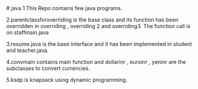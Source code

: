 <head>
<meta name="google-site-verification" content="b0ZlO-MV6LyKr3c2l6-5KFXUv4J-Fe0QWy5RgcLmRdo" />
</head>
<body>
# java
1.This Repo contains few java programs.

2.parentclassforoverriding is the base class  and its function has been overridden in overriding , overriding 2 and overriding3. The function call is on staffmain.java

3.resume.java is the base interface and it has been implemented in student and teacher.java.

4.convmain contains main function and dollarinr , euroinr , yeninr are the subclasses to convert currencies.

5.ksdp is knapsack using dynamic programming.

</body>
